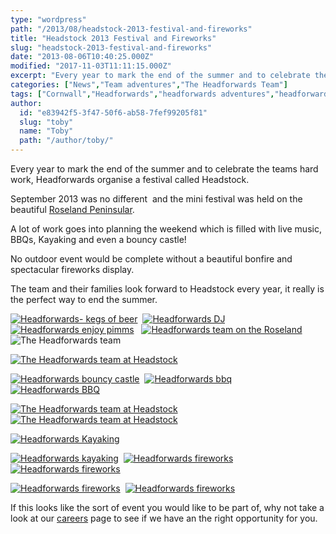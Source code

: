 ```yaml
---
type: "wordpress"
path: "/2013/08/headstock-2013-festival-and-fireworks"
title: "Headstock 2013 Festival and Fireworks"
slug: "headstock-2013-festival-and-fireworks"
date: "2013-08-06T10:40:25.000Z"
modified: "2017-11-03T11:11:15.000Z"
excerpt: "Every year to mark the end of the summer and to celebrate the teams hard work, Headforwards organise a festival called Headstock. September 2013 was no different  and the mini festival was held on the beautiful Roseland Peninsular. A lot of work goes into planning the weekend which is filled with live music, BBQs, Kayaking \[…\]"
categories: ["News","Team adventures","The Headforwards Team"]
tags: ["Cornwall","Headforwards","headforwards adventures","headforwards festival","Headforwards Team","headstock","Outsourcing","software jobs","software jobs cornwall","software jobs uk","Software Outsourcing","the roseland","the roseland peninsular"]
author:
  id: "e83942f5-3f47-50f6-ab58-7fef99205f81"
  slug: "toby"
  name: "Toby"
  path: "/author/toby/"
---
```

Every year to mark the end of the summer and to celebrate the teams hard work, Headforwards organise a festival called Headstock.

September 2013 was no different  and the mini festival was held on the beautiful [Roseland Peninsular](http://www.roselandpeninsula.com/).

A lot of work goes into planning the weekend which is filled with live music, BBQs, Kayaking and even a bouncy castle!

No outdoor event would be complete without a beautiful bonfire and spectacular fireworks display.

The team and their families look forward to Headstock every year, it really is the perfect way to end the summer.

[![Headforwards- kegs of beer](/wp-content/uploads/2014/01/Headstock1-300x225.jpg)](/wp-content/uploads/2014/01/Headstock1.jpg)  [![Headforwards DJ](/wp-content/uploads/2014/01/Headstock23-300x225.jpg)](/wp-content/uploads/2014/01/Headstock23.jpg)  [![Headforwards enjoy pimms](/wp-content/uploads/2014/01/Headstock25-300x225.jpg)](/wp-content/uploads/2014/01/Headstock25.jpg)   [![Headforwards team on the Roseland ](/wp-content/uploads/2014/01/Headstock8-300x225.jpg)](/wp-content/uploads/2014/01/Headstock8.jpg)      ![The Headforwards team ](/wp-content/uploads/2014/01/Headstock2-300x225.jpg)

[![The Headforwards team at Headstock ](/wp-content/uploads/2014/01/Headstock13-300x225.jpg)](/wp-content/uploads/2014/01/Headstock13.jpg)

[![Headforwards bouncy castle ](/wp-content/uploads/2014/01/Headstock-21-300x225.jpg)](/wp-content/uploads/2014/01/Headstock-21.jpg)  [![Headforwards bbq](/wp-content/uploads/2014/01/headstock10-300x225.jpg)](/wp-content/uploads/2014/01/headstock10.jpg)   [![Headforwards BBQ](/wp-content/uploads/2014/01/Headstock22-300x225.jpg)](/wp-content/uploads/2014/01/Headstock22.jpg)

[![The Headforwards team at Headstock ](/wp-content/uploads/2014/01/Headstock12-300x225.jpg)](/wp-content/uploads/2014/01/Headstock12.jpg)  [![The Headforwards team at Headstock ](/wp-content/uploads/2014/01/Headstock6-300x225.jpg)](/wp-content/uploads/2014/01/Headstock6.jpg)

[![Headforwards Kayaking ](/wp-content/uploads/2014/01/Headstock9-300x225.jpg)](/wp-content/uploads/2014/01/Headstock9.jpg)

[![Headforwards kayaking](/wp-content/uploads/2014/01/Headstock11-300x225.jpg)](/wp-content/uploads/2014/01/Headstock11.jpg)  [![Headforwards fireworks](/wp-content/uploads/2014/01/Headstock14-300x225.jpg)](/wp-content/uploads/2014/01/Headstock14.jpg)  [![Headforwards fireworks](/wp-content/uploads/2014/01/Headstock261-300x225.jpg)](/wp-content/uploads/2014/01/Headstock261.jpg)

[![Headforwards fireworks](/wp-content/uploads/2014/01/Headstock-27-300x225.jpg)](/wp-content/uploads/2014/01/Headstock-27.jpg)  [![Headforwards fireworks](/wp-content/uploads/2014/01/Headstock18-300x225.jpg)](/wp-content/uploads/2014/01/Headstock18.jpg)

If this looks like the sort of event you would like to be part of, why not take a look at our [careers](http://www.headforwards.com/careers/) page to see if we have an the right opportunity for you.